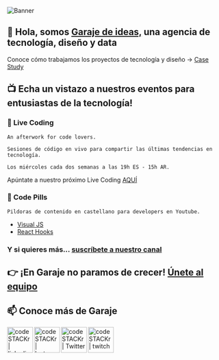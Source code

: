 ![Banner](https://user-images.githubusercontent.com/82031166/161051918-e7c7c11f-49f1-4b39-aef0-30033c451636.gif)


## 👋 Hola, somos [Garaje de ideas,](www.garajedeideas.com) una agencia de tecnología, diseño y data 
Conoce cómo trabajamos los proyectos de tecnología y diseño
-> [Case Study](https://garajedeideas.com/proyectos/adeslas/)


## 📺 Echa un vistazo a nuestros eventos para entusiastas de la tecnología!

### 🚀 Live Coding
```
An afterwork for code lovers. 

Sesiones de código en vivo para compartir las últimas tendencias en tecnología. 

Los miércoles cada dos semanas a las 19h ES - 15h AR.
```

Apúntate a nuestro próximo Live Coding [AQUÍ](https://livecoding.garajedeideas.com/)

### 💊 Code Pills
```
Pildoras de contenido en castellano para developers en Youtube.
```

* [Visual JS](https://www.youtube.com/playlist?list=PLTg7E2ObeSja25jqmtjeW0DIgjTB93v1y)
* [React Hooks](https://youtube.com/playlist?list=PLTg7E2ObeSjZ_tAj2DTJrpbIFlQnoSvxR)

### Y si quieres más... [suscríbete a nuestro canal](https://www.youtube.com/channel/UC2VAkhXrEjlpBqDRMeIKJnA?sub_confirmation=1)


## 👉 ¡En Garaje no paramos de crecer! [Únete al equipo](https://bit.ly/garaje-talento)

## 📫 Conoce más de Garaje

[<img align="left" alt="codeSTACKr | linkedin" width="60px" src="https://user-images.githubusercontent.com/82031166/161102051-52a9495e-209b-46b9-9d6d-d483648d3d1e.png" />][linkedin]
[<img align="left" alt="codeSTACKr | Instagram" width="60px" src="https://user-images.githubusercontent.com/82031166/161102056-e0679566-ea27-4cb8-a7e4-46a53ad4c35f.png" />][instagram]
[<img align="left" alt="codeSTACKr | Twitter" width="60px" src="https://user-images.githubusercontent.com/82031166/161102055-c35eeabc-4f8b-4d98-af76-7c6bdb71d598.png" />][twitter]
[<img align="left" alt="codeSTACKr | twitch" width="60px" src="https://user-images.githubusercontent.com/82031166/161102059-d785ced2-049f-4f2f-abbb-9a528c74b709.png" />][twitch]


[linkedin]: www.linkedin.com/company/2629927
[instagram]: https://www.instagram.com/garaje_de_ideas/
[twitter]: https://twitter.com/garajedeideas
[twitch]: https://www.twitch.tv/garajedeideas


